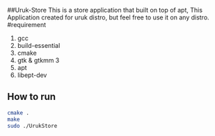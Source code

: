 ##Uruk-Store
This is a store application that built on top of apt,
This Application created for uruk distro, but feel free to use it on any distro.
#requirement 
1. gcc
2. build-essential 
3. cmake
4. gtk & gtkmm 3
5. apt
6. libept-dev
## How to run 

```bash
cmake .
make
sudo ./UrukStore
```
